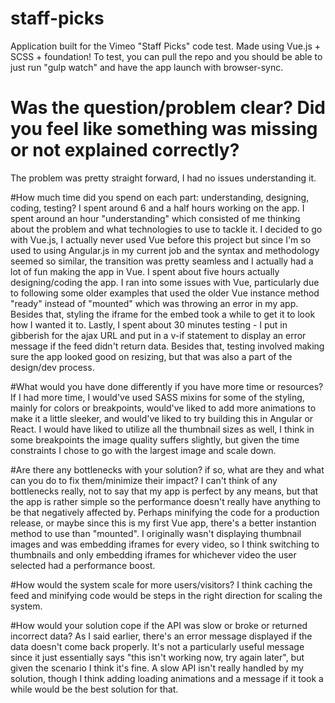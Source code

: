 # staff-picks

Application built for the Vimeo "Staff Picks" code test. Made using Vue.js + SCSS + foundation! To test, you can pull the repo and you should be able to just run "gulp watch" and have the app launch with browser-sync.

# Was the question/problem clear? Did you feel like something was missing or not explained correctly?
The problem was pretty straight forward, I had no issues understanding it.

#How much time did you spend on each part: understanding, designing, coding, testing?
I spent around 6 and a half hours working on the app. I spent around an hour "understanding" which consisted of me thinking about the problem and what technologies to use to tackle it. I decided to go with Vue.js, I actually never used Vue before this project but since I'm so used to using Angular.js in my current job and the syntax and methodology seemed so similar, the transition was pretty seamless and I actually had a lot of fun making the app in Vue. I spent about five hours actually designing/coding the app. I ran into some issues with Vue, particularly due to following some older examples that used the older Vue instance method "ready" instead of "mounted" which was throwing an error in my app. Besides that, styling the iframe for the embed took a while to get it to look how I wanted it to. Lastly, I spent about 30 minutes testing - I put in gibberish for the ajax URL and put in a v-if statement to display an error message if the feed didn't return data. Besides that, testing involved making sure the app looked good on resizing, but that was also a part of the design/dev process.

#What would you have done differently if you have more time or resources?
If I had more time, I would've used SASS mixins for some of the styling, mainly for colors or breakpoints, would've liked to add more animations to make it a little sleeker, and would've liked to try building this in Angular or React. I would have liked to utilize all the thumbnail sizes as well, I think in some breakpoints the image quality suffers slightly, but given the time constraints I chose to go with the largest image and scale down.

#Are there any bottlenecks with your solution? if so, what are they and what can you do to fix them/minimize their impact? 
I can't think of any bottlenecks really, not to say that my app is perfect by any means, but that the app is rather simple so the performance doesn't really have anything to be that negatively affected by. Perhaps minifying the code for a production release, or maybe since this is my first Vue app, there's a better instantion method to use than "mounted". I originally wasn't displaying thumbnail images and was embedding iframes for every video, so I think switching to thumbnails and only embedding iframes for whichever video the user selected had a performance boost.

#How would the system scale for more users/visitors?
I think caching the feed and minifying code would be steps in the right direction for scaling the system.

#How would your solution cope if the API was slow or broke or returned incorrect data?
As I said earlier, there's an error message displayed if the data doesn't come back properly. It's not a particularly useful message since it just essentially says "this isn't working now, try again later", but given the scenario I think it's fine. A slow API isn't really handled by my solution, though I think adding loading animations and a message if it took a while would be the best solution for that.






